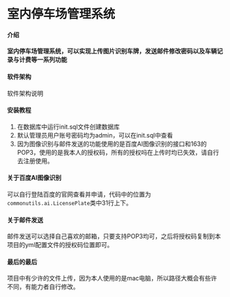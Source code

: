 # 室内停车场管理系统

#### 介绍
**室内停车场管理系统，可以实现上传图片识别车牌，发送邮件修改密码以及车辆记录与计费等一系列功能**

#### 软件架构
软件架构说明


#### 安装教程

1.  在数据库中运行init.sql文件创建数据库
2.  默认管理员用户账号密码均为admin，可以在init.sql中查看
3.  因为图像识别与邮件发送的功能使用的是百度AI图像识别的接口和163的POP3，使用的是我本人的授权码，所有的授权吗在上传时均已失效，请自行去注册使用。

#### 关于百度AI图像识别
可以自行登陆百度的官网查看并申请，代码中的位置为`commonutils.ai.LicensePlate`类中31行上下。

#### 关于邮件发送
邮件发送可以选择自己喜欢的邮箱，只要支持POP3均可，之后将授权码复制到本项目的yml配置文件的授权码位置即可。

#### 最后的最后
项目中有少许的文件上传，因为本人使用的是mac电脑，所以路径大概会有些许不同，有能力者自行修改。
